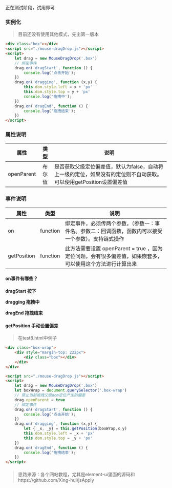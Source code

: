 正在测试阶段，试用即可
### 实例化

> 目前还没有使用其他模式，先出第一版本

```html
<div class="box"></div>
<script src="./mouse-dragDrop.js"></script>
<script>
    let drag = new MouseDragDrop('.box')
    // 绑定事件
    drag.on('dragStart', function () {
        console.log('点击开始');
    })
    drag.on('dragging', function (x,y) {
        this.dom.style.left = x + 'px'
        this.dom.style.top = y + 'px'
        console.log('拖拽中');
    })
    drag.on('dragEnd', function () {
        console.log('拖拽结束');
    })
</script>
```


### 属性说明

属性 | 类型 | 说明
---|:--:|---
openParent | 布尔值 | 是否获取父级定位偏差值，默认为false，自动将上一级的定位，如果没有的定位则不自动获取。可以使用getPosition设置偏差值


<!-- this.getPosition(this.dom.parentNode,x,y) -->
<!-- useDrag | string | 默认值（left）左侧鼠标键。值为right，右鼠标键拖拽才有效。两个都有（both） -->


### 事件说明

属性 | 类型 | 说明
---|:--:|---
on | function | 绑定事件，必须传两个参数，（参数一：事件名。参数二：回调函数，函数内可以接受一个参数）。支持链式操作
getPosition | function | 此方法需要设置 openParent = true ，因为定位问题，会有很多偏差值，如果嵌套多，可以使用这个方法进行计算出来



#### on事件有哪些？

**dragStart 按下**

**dragging 拖拽中**

**dragEnd 拖拽结束**

#### getPosition 手动设置偏差

> 在test8.html中例子

```html
<div class="box-wrap">
    <div style="margin-top: 222px">
        <div class="box"></div>
    </div>
</div>

<script src="./mouse-dragDrop.js"></script>
<script>
    let drag = new MouseDragDrop('.box')
    let boxWrap = document.querySelector('.box-wrap')
    // 禁止当前拖拽父级dom定位产生的偏差
    drag.openParent = true
    // 绑定事件
    drag.on('dragStart', function () {
        console.log('点击开始');
    })
    drag.on('dragging', function (x,y) {
        let { _x, _y} = this.getPosition(boxWrap,x,y)
        this.dom.style.left = _x + 'px'
        this.dom.style.top = _y + 'px'
    })
    drag.on('dragEnd', function () {
        console.log('拖拽结束');
    })
</script>
```

####

> 思路来源：各个网站教程，尤其是element-ui里面的源码和https://github.com/Xing-hui/jsApply

